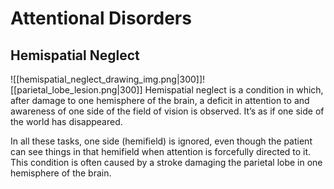 # Attentional Disorders

## Hemispatial Neglect
![[hemispatial_neglect_drawing_img.png|300]]![[parietal_lobe_lesion.png|300]]
Hemispatial neglect is a condition in which, after damage to one hemisphere of the brain, a deficit in attention to and awareness of one side of the field of vision is observed. It’s as if one side of the world has disappeared.

In all these tasks, one side (hemifield) is ignored, even though the patient can see things in that hemifield when attention is forcefully directed to it. This condition is often caused by a stroke damaging the parietal lobe in one hemisphere of the brain.
